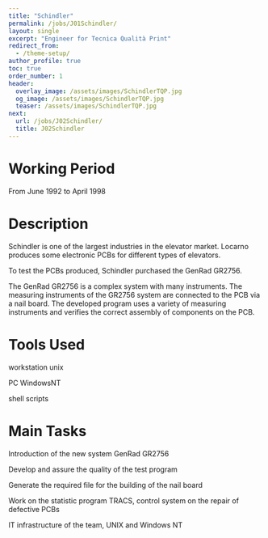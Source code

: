```yaml
---
title: "Schindler"
permalink: /jobs/J01Schindler/
layout: single
excerpt: "Engineer for Tecnica Qualità Print"
redirect_from:
  - /theme-setup/
author_profile: true
toc: true
order_number: 1
header:
  overlay_image: /assets/images/SchindlerTQP.jpg
  og_image: /assets/images/SchindlerTQP.jpg
  teaser: /assets/images/SchindlerTQP.jpg
next:
  url: /jobs/J02Schindler/
  title: J02Schindler
---
```

# Working Period
From June 1992 to April 1998

# Description
Schindler is one of the largest industries in the elevator market.
Locarno produces some electronic PCBs for different types of elevators.

To test the PCBs produced, Schindler purchased the GenRad GR2756.

The GenRad GR2756 is a complex system with many instruments.
The measuring instruments of the GR2756 system are connected to the PCB via a nail board.
The developed program uses a variety of measuring instruments and verifies the correct assembly of components on the PCB.

# Tools Used
workstation unix

PC WindowsNT

shell scripts

# Main Tasks
Introduction of the new system GenRad GR2756

Develop and assure the quality of the test program

Generate the required file for the building of the nail board

Work on the statistic program TRACS, control system on the repair of defective PCBs

IT infrastructure of the team, UNIX and Windows NT
